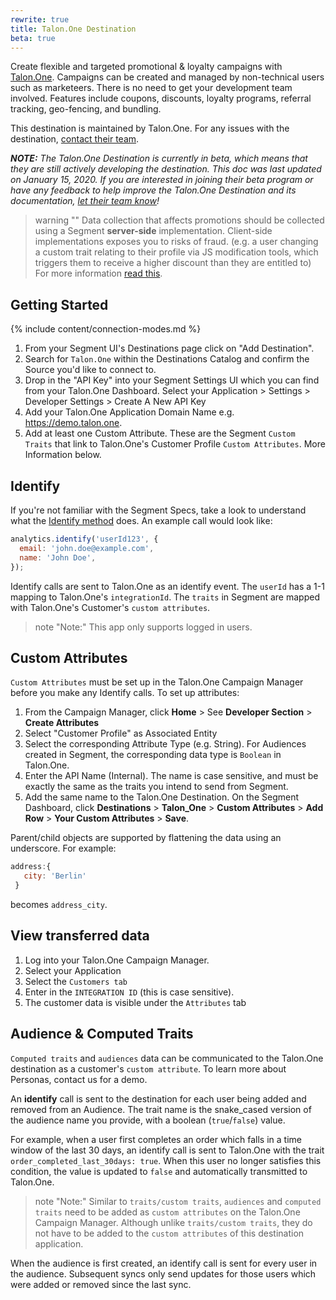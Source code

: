```yaml
---
rewrite: true
title: Talon.One Destination
beta: true
---
```

Create flexible and targeted promotional & loyalty campaigns with [Talon.One](https://Talon.One/?utm_source=segmentio&utm_medium=docs&utm_campaign=partners).
Campaigns can be created and managed by non-technical users such as marketeers. There is no need to get your development team involved. Features include coupons, discounts, loyalty programs, referral tracking, geo-fencing, and bundling.

This destination is maintained by Talon.One. For any issues with the destination, [contact their team](mailto:support@talon.one).

_**NOTE:** The Talon.One Destination is currently in beta, which means that they are still actively developing the destination. This doc was last updated on January 15, 2020. If you are interested in joining their beta program or have any feedback to help improve the Talon.One Destination and its documentation, [let their team know](mailto:support@talon.one)!_

> warning ""
> Data collection that affects promotions should be collected using a Segment **server-side** implementation. Client-side implementations exposes you to risks of fraud. (e.g. a user changing a custom trait relating to their profile via JS modification tools, which triggers them to receive a higher discount than they are entitled to) For more information  [read this](https://segment.com/docs/guides/how-to-guides/collect-on-client-or-server/).

## Getting Started

{% include content/connection-modes.md %}

1. From your Segment UI's Destinations page click on "Add Destination".
2. Search for `Talon.One` within the Destinations Catalog and confirm the Source you'd like to connect to.
3. Drop in the "API Key" into your Segment Settings UI which you can find from your Talon.One Dashboard. Select your Application > Settings > Developer Settings > Create A New API Key
4. Add your Talon.One Application Domain Name e.g. https://demo.talon.one.
5. Add at least one Custom Attribute. These are the Segment `Custom Traits` that link to Talon.One's Customer Profile `Custom Attributes`. More Information below.

## Identify

If you're not familiar with the Segment Specs, take a look to understand what the [Identify method](https://segment.com/docs/spec/identify/) does. An example call would look like:

```js
analytics.identify('userId123', {
  email: 'john.doe@example.com',
  name: 'John Doe',
});
```

Identify calls are sent to Talon.One as an identify event. The `userId` has a 1-1 mapping to Talon.One's `integrationId`. The `traits` in Segment are mapped with Talon.One's Customer's `custom attributes`.

> note "Note:"
> This app only supports logged in users.

## Custom Attributes

`Custom Attributes` must be set up in the Talon.One Campaign Manager before you make any Identify calls. To set up attributes:

1. From the Campaign Manager, click **Home** > See **Developer Section** > **Create Attributes**
2. Select "Customer Profile" as Associated Entity
3. Select the corresponding Attribute Type (e.g. String).
   For Audiences created in Segment, the corresponding data type is `Boolean` in Talon.One.
4. Enter the API Name (Internal).
   The name is case sensitive, and must be exactly the same as the traits you intend to send from Segment.
5. Add the same name to the Talon.One Destination. On the Segment Dashboard, click **Destinations** > **Talon_One** > **Custom Attributes** > **Add Row** > **Your Custom Attributes** > **Save**.

Parent/child objects are supported by flattening the data using an underscore.
For example:

```js
address:{
   city: 'Berlin'
 }
```
becomes `address_city`.

##  View transferred data

1. Log into your Talon.One Campaign Manager.
2. Select your Application
3. Select the `Customers tab`
4. Enter in the `INTEGRATION ID` (this is case sensitive).
5. The customer data is visible under the `Attributes` tab

## Audience & Computed Traits

`Computed traits` and `audiences` data can be communicated to the Talon.One destination as a customer's `custom attribute`. To learn more about Personas, contact us for a demo.

An **identify** call is sent to the destination for each user being added and removed from an Audience. The trait name is the snake_cased version of the audience name you provide, with a  boolean (`true`/`false`) value.

For example, when a user first completes an order which falls in a time window of the last 30 days, an identify call is sent to Talon.One with the trait `order_completed_last_30days: true`. When this user no longer satisfies this condition, the value is updated to `false` and automatically transmitted to Talon.One.

> note "Note:"
> Similar to `traits/custom traits`, `audiences` and `computed traits` need to be added as `custom attributes` on the Talon.One Campaign Manager. Although unlike `traits/custom traits`, they do not have to be added to the `custom attributes` of this destination application.

When the audience is first created, an identify call is sent for every user in the audience. Subsequent syncs only send updates for those users which were added or removed since the last sync.
